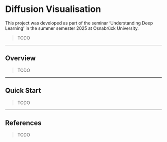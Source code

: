 # Diffusion Visualisation

This project was developed as part of the seminar ‘Understanding Deep Learning’ in the summer semester 2025 at Osnabrück University.

> TODO

---

## Overview

> TODO

---

## Quick Start

> TODO

---

## References

> TODO
